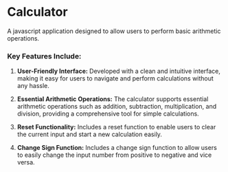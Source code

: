 # Calculator

A javascript application designed to allow users to perform basic arithmetic operations.

### Key Features Include:

1. **User-Friendly Interface:**  Developed with a clean and intuitive interface, making it easy for users to navigate and perform calculations without any hassle.

2. **Essential Arithmetic Operations:** The calculator supports essential arithmetic operations such as addition, subtraction, multiplication, and division, providing a comprehensive tool for simple calculations.

3. **Reset Functionality:** Includes a reset function to enable users to clear the current input and start a new calculation easily.

4. **Change Sign Function:** Includes a change sign function to allow users to easily change the input number from positive to negative and vice versa.